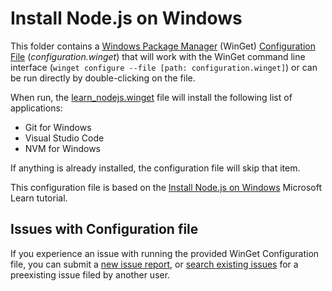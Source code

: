 # Install Node.js on Windows

This folder contains a [Windows Package Manager](https://learn.microsoft.com/windows/package-manager/winget/) (WinGet) [Configuration File](https://learn.microsoft.com/windows/package-manager/configuration/) (_configuration.winget_) that will work with the WinGet command line interface (`winget configure --file [path: configuration.winget]`) or can be run directly by double-clicking on the file.

When run, the [learn_nodejs.winget](./learn_nodejs.winget) file will install the following list of applications:

- Git for Windows
- Visual Studio Code
- NVM for Windows

If anything is already installed, the configuration file will skip that item.

This configuration file is based on the [Install Node.js on Windows](https://learn.microsoft.com/windows/dev-environment/javascript/nodejs-on-windows) Microsoft Learn tutorial.

## Issues with Configuration file

If you experience an issue with running the provided WinGet Configuration file, you can submit a [new issue report](https://github.com/microsoft/winget-dsc/issues/new/choose), or [search existing issues](https://github.com/microsoft/winget-dsc/issues) for a preexisting issue filed by another user.
